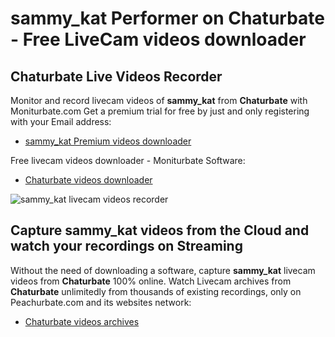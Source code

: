 # sammy_kat Performer on Chaturbate - Free LiveCam videos downloader

## Chaturbate Live Videos Recorder

Monitor and record livecam videos of **sammy_kat** from **Chaturbate** with Moniturbate.com
Get a premium trial for free by just and only registering with your Email address:
* [sammy_kat Premium videos downloader](https://moniturbate.com/request-demo-licence-key.html)

Free livecam videos downloader - Moniturbate Software:
* [Chaturbate videos downloader](https://moniturbate.com/moniturbate-download-software.html)

![sammy_kat livecam videos recorder](https://peachurnet.com/templates/moniturbate-software.png)


## Capture sammy_kat videos from the Cloud and watch your recordings on Streaming

Without the need of downloading a software, capture **sammy_kat** livecam videos from **Chaturbate** 100% online.
Watch Livecam archives from **Chaturbate** unlimitedly from thousands of existing recordings, only on Peachurbate.com and its websites network:
* [Chaturbate videos archives](https://peachurnet.com/)